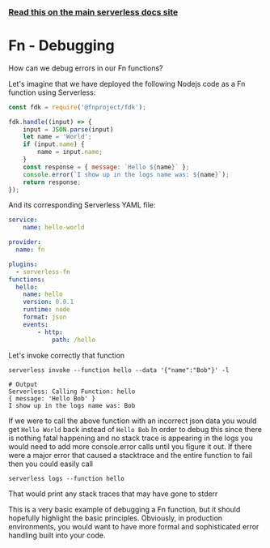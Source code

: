 <!--
title: Serverless Framework - Fn Guide - Debugging
menuText: Debugging
menuOrder: 8
description: Recommendations and best practices for debugging Fn Functions with the Serverless Framework
layout: Doc
-->

<!-- DOCS-SITE-LINK:START automatically generated  -->
### [Read this on the main serverless docs site](https://www.serverless.com/framework/docs/providers/fn/guide/debugging)
<!-- DOCS-SITE-LINK:END -->

# Fn - Debugging

How can we debug errors in our Fn functions?

Let's imagine that we have deployed the following Nodejs code as a Fn function using Serverless:

```javascript
const fdk = require('@fnproject/fdk');

fdk.handle((input) => {
    input = JSON.parse(input)
    let name = 'World';
    if (input.name) {
        name = input.name;
    }
    const response = { message: `Hello ${name}` };
    console.error(`I show up in the logs name was: ${name}`);
    return response;
});
```

And its corresponding Serverless YAML file:

```yml
service:
    name: hello-world

provider:
  name: fn

plugins:
  - serverless-fn
functions:
  hello:
    name: hello
    version: 0.0.1
    runtime: node
    format: json
    events:
        - http:
            path: /hello
```

Let's invoke correctly that function

```
serverless invoke --function hello --data '{"name":"Bob"}' -l

# Output
Serverless: Calling Function: hello
{ message: 'Hello Bob' }
I show up in the logs name was: Bob
```

If we were to call the above function with an incorrect json data you would get `Hello World` back instead of `Hello Bob`
In order to debug this since there is nothing fatal happening and no stack trace is appearing in the logs you would need to
add more console.error calls until you figure it out. If there were a major error
that caused a stacktrace and the entire function to fail then you could easily call

```
serverless logs --function hello
```

That would print any stack traces that may have gone to stderr

This is a very basic example of debugging a Fn function, but it should hopefully highlight the basic principles. Obviously, in production environments, you would want to have more formal and sophisticated error handling built into your code.
